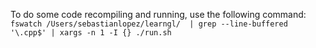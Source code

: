 To do some code recompiling and running, use the following command:
`fswatch /Users/sebastianlopez/learngl/  | grep --line-buffered '\.cpp$' | xargs -n 1 -I {} ./run.sh`
